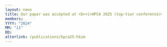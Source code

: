 ```yaml
---
layout: news
title: Our paper was accepted at <b><i>HPCA 2025 (top-tier conference)</i></b>.
members:
YYYY: "2024"
MM: "11"
DD: 
alterlink: /publications/hpca25-hkim
---
```

